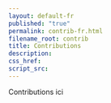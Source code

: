```yaml
---
layout: default-fr
published: "true"
permalink: contrib-fr.html
filename_root: contrib
title: Contributions
description:
css_href:
script_src:
---
```


Contributions ici
